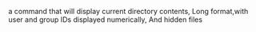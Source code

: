 a command that will display current directory contents, Long format,with user and group IDs displayed numerically, And hidden files

